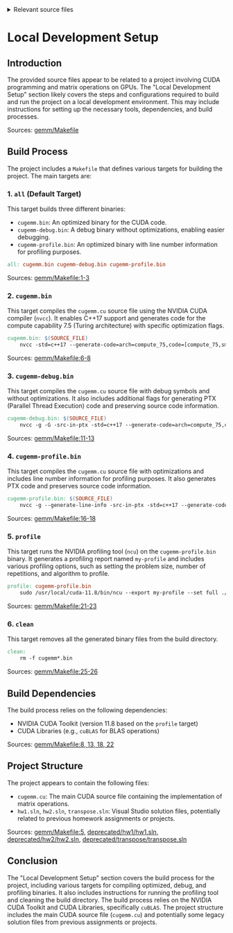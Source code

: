 <details>
<summary>Relevant source files</summary>

The following files were used as context for generating this wiki page:

- [deprecated/hw1/hw1.sln](https://github.com/agattani123/cis6010/blob/main/deprecated/hw1/hw1.sln)
- [deprecated/hw2/hw2.sln](https://github.com/agattani123/cis6010/blob/main/deprecated/hw2/hw2.sln)
- [deprecated/transpose/transpose.sln](https://github.com/agattani123/cis6010/blob/main/deprecated/transpose/transpose.sln)
- [gemm/Makefile](https://github.com/agattani123/cis6010/blob/main/gemm/Makefile)
- [gemm/cugemm.cu](https://github.com/agattani123/cis6010/blob/main/gemm/cugemm.cu)

</details>

# Local Development Setup

## Introduction

The provided source files appear to be related to a project involving CUDA programming and matrix operations on GPUs. The "Local Development Setup" section likely covers the steps and configurations required to build and run the project on a local development environment. This may include instructions for setting up the necessary tools, dependencies, and build processes.

Sources: [gemm/Makefile]()

## Build Process

The project includes a `Makefile` that defines various targets for building the project. The main targets are:

### 1. `all` (Default Target)

This target builds three different binaries:

- `cugemm.bin`: An optimized binary for the CUDA code.
- `cugemm-debug.bin`: A debug binary without optimizations, enabling easier debugging.
- `cugemm-profile.bin`: An optimized binary with line number information for profiling purposes.

```makefile
all: cugemm.bin cugemm-debug.bin cugemm-profile.bin
```

Sources: [gemm/Makefile:1-3]()

### 2. `cugemm.bin`

This target compiles the `cugemm.cu` source file using the NVIDIA CUDA compiler (`nvcc`). It enables C++17 support and generates code for the compute capability 7.5 (Turing architecture) with specific optimization flags.

```makefile
cugemm.bin: $(SOURCE_FILE)
	nvcc -std=c++17 --generate-code=arch=compute_75,code=[compute_75,sm_75] $^ -lcublas -o $@
```

Sources: [gemm/Makefile:6-8]()

### 3. `cugemm-debug.bin`

This target compiles the `cugemm.cu` source file with debug symbols and without optimizations. It also includes additional flags for generating PTX (Parallel Thread Execution) code and preserving source code information.

```makefile
cugemm-debug.bin: $(SOURCE_FILE)
	nvcc -g -G -src-in-ptx -std=c++17 --generate-code=arch=compute_75,code=[compute_75,sm_75] $^ -lcublas -o $@
```

Sources: [gemm/Makefile:11-13]()

### 4. `cugemm-profile.bin`

This target compiles the `cugemm.cu` source file with optimizations and includes line number information for profiling purposes. It also generates PTX code and preserves source code information.

```makefile
cugemm-profile.bin: $(SOURCE_FILE)
	nvcc -g --generate-line-info -src-in-ptx -std=c++17 --generate-code=arch=compute_75,code=[compute_75,sm_75] $^ -lcublas -o $@
```

Sources: [gemm/Makefile:16-18]()

### 5. `profile`

This target runs the NVIDIA profiling tool (`ncu`) on the `cugemm-profile.bin` binary. It generates a profiling report named `my-profile` and includes various profiling options, such as setting the problem size, number of repetitions, and algorithm to profile.

```makefile
profile: cugemm-profile.bin
	sudo /usr/local/cuda-11.8/bin/ncu --export my-profile --set full ./cugemm-profile.bin --size=1024 --reps=1 --algo=1 --validate=false
```

Sources: [gemm/Makefile:21-23]()

### 6. `clean`

This target removes all the generated binary files from the build directory.

```makefile
clean:
	rm -f cugemm*.bin
```

Sources: [gemm/Makefile:25-26]()

## Build Dependencies

The build process relies on the following dependencies:

- NVIDIA CUDA Toolkit (version 11.8 based on the `profile` target)
- CUDA Libraries (e.g., `cuBLAS` for BLAS operations)

Sources: [gemm/Makefile:8, 13, 18, 22]()

## Project Structure

The project appears to contain the following files:

- `cugemm.cu`: The main CUDA source file containing the implementation of matrix operations.
- `hw1.sln`, `hw2.sln`, `transpose.sln`: Visual Studio solution files, potentially related to previous homework assignments or projects.

Sources: [gemm/Makefile:5](), [deprecated/hw1/hw1.sln](), [deprecated/hw2/hw2.sln](), [deprecated/transpose/transpose.sln]()

## Conclusion

The "Local Development Setup" section covers the build process for the project, including various targets for compiling optimized, debug, and profiling binaries. It also includes instructions for running the profiling tool and cleaning the build directory. The build process relies on the NVIDIA CUDA Toolkit and CUDA Libraries, specifically `cuBLAS`. The project structure includes the main CUDA source file (`cugemm.cu`) and potentially some legacy solution files from previous assignments or projects.